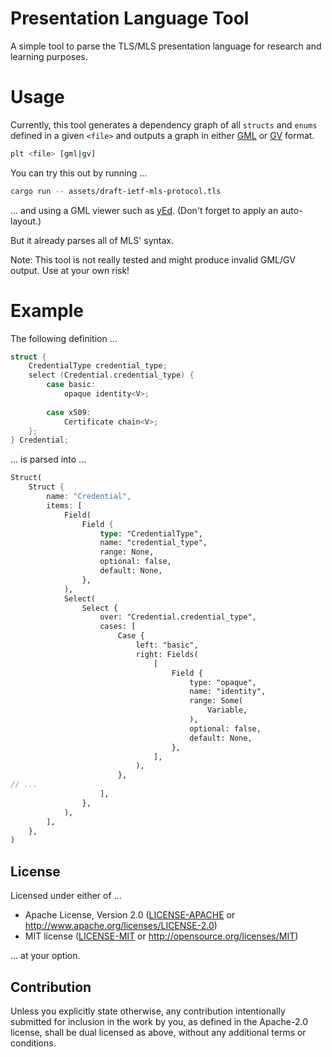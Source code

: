 # Presentation Language Tool

A simple tool to parse the TLS/MLS presentation language for research and learning purposes.

# Usage

Currently, this tool generates a dependency graph of all `structs` and `enums` defined in a given `<file>` and outputs a graph in either [GML] or [GV] format.

```sh
plt <file> [gml|gv]
```

You can try this out by running ...

```sh
cargo run -- assets/draft-ietf-mls-protocol.tls
```

... and using a GML viewer such as [yEd]. (Don't forget to apply an auto-layout.)

But it already parses all of MLS' syntax.

Note: This tool is not really tested and might produce invalid GML/GV output. Use at your own risk!

# Example

The following definition ...

```c
struct {    
    CredentialType credential_type;    
    select (Credential.credential_type) {    
        case basic:    
            opaque identity<V>;    
    
        case x509:    
            Certificate chain<V>;    
    };    
} Credential;
```

... is parsed into ...

```rust
Struct(
    Struct {
        name: "Credential",
        items: [
            Field(
                Field {
                    type: "CredentialType",
                    name: "credential_type",
                    range: None,
                    optional: false,
                    default: None,
                },
            ),
            Select(
                Select {
                    over: "Credential.credential_type",
                    cases: [
                        Case {
                            left: "basic",
                            right: Fields(
                                [
                                    Field {
                                        type: "opaque",
                                        name: "identity",
                                        range: Some(
                                            Variable,
                                        ),
                                        optional: false,
                                        default: None,
                                    },
                                ],
                            ),
                        },
// ...
                    ],
                },
            ),
        ],
    },
)
```

## License

Licensed under either of ...

 * Apache License, Version 2.0
   ([LICENSE-APACHE](LICENSE-APACHE) or http://www.apache.org/licenses/LICENSE-2.0)
 * MIT license
   ([LICENSE-MIT](LICENSE-MIT) or http://opensource.org/licenses/MIT)

... at your option.

## Contribution

Unless you explicitly state otherwise, any contribution intentionally submitted
for inclusion in the work by you, as defined in the Apache-2.0 license, shall be
dual licensed as above, without any additional terms or conditions.

[GML]: https://en.wikipedia.org/wiki/Graph_Modelling_Language
[GV]: https://graphviz.org/doc/info/lang.html
[yEd]: https://www.yworks.com/products/yed
